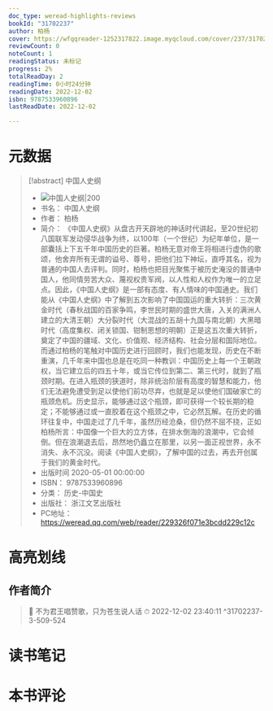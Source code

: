 ```yaml
---
doc_type: weread-highlights-reviews
bookId: "31702237"
author: 柏杨
cover: https://wfqqreader-1252317822.image.myqcloud.com/cover/237/31702237/t7_31702237.jpg
reviewCount: 0
noteCount: 1
readingStatus: 未标记
progress: 2%
totalReadDay: 2
readingTime: 0小时24分钟
readingDate: 2022-12-02
isbn: 9787533960896
lastReadDate: 2022-12-02

---
```

# 元数据
> [!abstract] 中国人史纲
> - ![ 中国人史纲|200](https://wfqqreader-1252317822.image.myqcloud.com/cover/237/31702237/t7_31702237.jpg)
> - 书名： 中国人史纲
> - 作者： 柏杨
> - 简介： 《中国人史纲》从盘古开天辟地的神话时代讲起，至20世纪初八国联军发动侵华战争为终，以100年（一个世纪）为纪年单位，是一部囊括上下五千年中国历史的巨著。柏杨无意对帝王将相进行虚伪的歌颂，他舍弃所有无谓的谥号、尊号，把他们拉下神坛，直呼其名，视为普通的中国人去评判。同时，柏杨也把目光聚焦于被历史淹没的普通中国人，他同情劳苦大众、蔑视权贵军阀，以人性和人权作为唯一的立足点。因此，《中国人史纲》是一部有态度、有人情味的中国通史。我们能从《中国人史纲》中了解到五次影响了中国国运的重大转折：三次黄金时代（春秋战国的百家争鸣，李世民时期的盛世大唐，入关的满洲人建立的大清王朝）大分裂时代（大混战的五胡十九国与南北朝）大黑暗时代（高度集权、闭关锁国、钳制思想的明朝）正是这五次重大转折，奠定了中国的疆域、文化、价值观、经济结构、社会分层和国际地位。而通过柏杨的笔触对中国历史进行回顾时，我们也能发现，历史在不断重演，几千年来中国也总是在吃同一种教训：中国历史上每一个王朝政权，当它建立后的四五十年，或当它传位到第二、第三代时，就到了瓶颈时期。在进入瓶颈的狭道时，除非统治阶层有高度的智慧和能力，他们无法避免遭受到足以使他们前功尽弃，也就是足以使他们国破家亡的瓶颈危机。历史显示，能够通过这个瓶颈，即可获得一个较长期的稳定；不能够通过或一直胶着在这个瓶颈之中，它必然瓦解。在历史的循环往复中，中国走过了几千年，虽然历经沧桑，但仍然不屈不挠，正如柏杨所言：中国像一个巨大的立方体，在排水倒海的浪潮中，它会倾倒。但在浪潮退去后，昂然地仍矗立在那里，以另一面正视世界，永不消失、永不沉没。阅读《中国人史纲》，了解中国的过去，再去开创属于我们的黄金时代。
> - 出版时间 2020-05-01 00:00:00
> - ISBN： 9787533960896
> - 分类： 历史-中国史
> - 出版社： 浙江文艺出版社
> - PC地址：https://weread.qq.com/web/reader/229326f071e3bcdd229c12c

# 高亮划线

## 作者简介

> 📌 不为君王唱赞歌，只为苍生说人话 
> ⏱ 2022-12-02 23:40:11 ^31702237-3-509-524

# 读书笔记

# 本书评论
